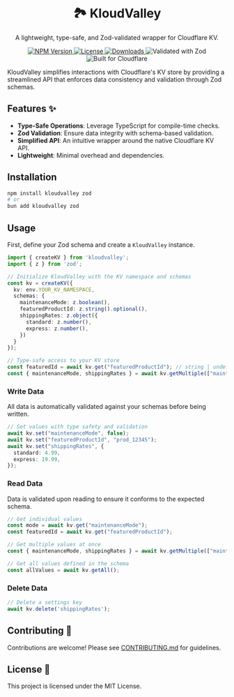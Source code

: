 <div align="center">

# 🏞️ KloudValley 

A lightweight, type-safe, and Zod-validated wrapper for Cloudflare KV.

<p>
  <a href="https://www.npmjs.com/package/kloudvalley">
    <img alt="NPM Version" src="https://img.shields.io/npm/v/kloudvalley">
  </a>
  <a href="https://github.com/mosherivkin/kloudvalley/blob/main/LICENSE">
    <img alt="License" src="https://img.shields.io/npm/l/kloudvalley">
  </a>
  <a href="https://www.npmjs.com/package/kloudvalley">
    <img alt="Downloads" src="https://img.shields.io/npm/dt/kloudvalley">
  </a>
  <img alt="Validated with Zod" src="https://img.shields.io/badge/validated_with-zod-3E67B1.svg">
  <img alt="Built for Cloudflare" src="https://img.shields.io/badge/built_for-Cloudflare-F38020.svg">
</p>

</div>

KloudValley simplifies interactions with Cloudflare's KV store by providing a streamlined API that enforces data consistency and validation through Zod schemas.

## Features ✨

- **Type-Safe Operations**: Leverage TypeScript for compile-time checks.
- **Zod Validation**: Ensure data integrity with schema-based validation.
- **Simplified API**: An intuitive wrapper around the native Cloudflare KV API.
- **Lightweight**: Minimal overhead and dependencies.

## Installation

```bash
npm install kloudvalley zod
# or
bun add kloudvalley zod
```

## Usage

First, define your Zod schema and create a `KloudValley` instance.

```typescript
import { createKV } from 'kloudvalley';
import { z } from 'zod';

// Initialize KloudValley with the KV namespace and schemas
const kv = createKV({
  kv: env.YOUR_KV_NAMESPACE,
  schemas: {
    maintenanceMode: z.boolean(),
    featuredProductId: z.string().optional(),
    shippingRates: z.object({
      standard: z.number(),
      express: z.number(),
    })
  }
});

// Type-safe access to your KV store
const featuredId = await kv.get("featuredProductId"); // string | undefined
const { maintenanceMode, shippingRates } = await kv.getMultiple(["maintenanceMode", "shippingRates"]);
```

### Write Data

All data is automatically validated against your schemas before being written.

```typescript
// Set values with type safety and validation
await kv.set("maintenanceMode", false);
await kv.set("featuredProductId", "prod_12345");
await kv.set("shippingRates", {
  standard: 4.99,
  express: 19.99,
});
```

### Read Data

Data is validated upon reading to ensure it conforms to the expected schema.

```typescript
// Get individual values
const mode = await kv.get("maintenanceMode");
const featuredId = await kv.get("featuredProductId");

// Get multiple values at once
const { maintenanceMode, shippingRates } = await kv.getMultiple(["maintenanceMode", "shippingRates"]);

// Get all values defined in the schema
const allValues = await kv.getAll();
```

### Delete Data

```typescript
// Delete a settings key
await kv.delete('shippingRates');
```

## Contributing 🤝

Contributions are welcome! Please see [CONTRIBUTING.md](./CONTRIBUTING.md) for guidelines.

## License 📄

This project is licensed under the MIT License.
